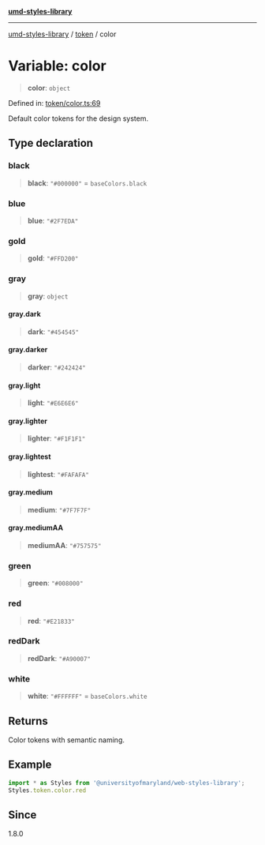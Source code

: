 [**umd-styles-library**](../../README.md)

***

[umd-styles-library](../../modules.md) / [token](../README.md) / color

# Variable: color

> **color**: `object`

Defined in: [token/color.ts:69](https://github.com/UMD-Digital/design-system/blob/2d95010ba8e3e1595ebab66599330577b600c5fb/packages/styles/source/token/color.ts#L69)

Default color tokens for the design system.

## Type declaration

### black

> **black**: `"#000000"` = `baseColors.black`

### blue

> **blue**: `"#2F7EDA"`

### gold

> **gold**: `"#FFD200"`

### gray

> **gray**: `object`

#### gray.dark

> **dark**: `"#454545"`

#### gray.darker

> **darker**: `"#242424"`

#### gray.light

> **light**: `"#E6E6E6"`

#### gray.lighter

> **lighter**: `"#F1F1F1"`

#### gray.lightest

> **lightest**: `"#FAFAFA"`

#### gray.medium

> **medium**: `"#7F7F7F"`

#### gray.mediumAA

> **mediumAA**: `"#757575"`

### green

> **green**: `"#008000"`

### red

> **red**: `"#E21833"`

### redDark

> **redDark**: `"#A90007"`

### white

> **white**: `"#FFFFFF"` = `baseColors.white`

## Returns

Color tokens with semantic naming.

## Example

```typescript
import * as Styles from '@universityofmaryland/web-styles-library';
Styles.token.color.red
```

## Since

1.8.0
